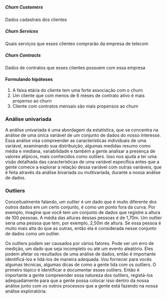 ##### Churn Customers

Dados cadastrais dos clientes

##### Churn Services

Quais serviços que esses clientes comprarão da empresa de telecom

##### Churn Contracts

Dados de contratos que esses clientes possuem com essa empresa

#### Formulando hipóteses

01. A faixa etária do cliente tem uma forte associação com o churn
02. Um cliente que com menos de 6 meses de contrato ativo é mais propenso ao churn
03. Cliente com contratos mensais são mais propensos ao churn

### Análise univariada

A análise univariada é uma abordagem da estatística, que se concentra na análise de uma única variável de um conjunto de dados do nosso interesse. Essa análise visa compreender as características individuais de uma variável, examinando sua distribuição, algumas medidas resumo como média e mediana, variabilidade e também a gente analisar a presença de valores atípicos, mais conhecidos como outliers.
Isso nos ajuda a ter uma visão detalhada das características de uma variável específica antes que a gente comece a explorar a relação dessa variável com outras variáveis, que é feita através da análise bivariada ou multivariada, durante a nossa análise de dados.

### Outliers

Conceitualmente falando, um outlier é um dado que é muito diferente dos outros dados em um certo conjunto, é como um ponto fora da curva. Por exemplo, imagine que você tem um conjunto de dados que registre a altura de 100 pessoas. A média das alturas dessas pessoas é de 1,70m. Um outlier seria uma pessoa que tem, por exemplo, 2,50m de altura. Se essa pessoa é muito mais alta do que as outras, então ela é considerada nesse conjunto de dados como um outlier.

Os outliers podem ser causados por vários fatores. Pode ser um erro de medição, um dado que seja incompleto ou até um evento aleatório. Eles podem afetar os resultados de uma análise de dados, então é importante identificá-los e lidá-los de maneira adequada. Vou fornecer para vocês algumas técnicas, algumas dicas de como a gente lida com os outliers. O primeiro tópico é identificar e documentar esses outliers. Então é importante a gente compreender essa natureza dos outliers, registá-los adequadamente para que a gente possa colocar isso dentro da nossa análise junto com os outros processos que a gente está fazendo na nossa análise exploratória.